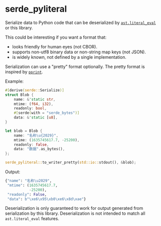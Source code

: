 # serde_pyliteral

Serialize data to Python code that can be deserialized by [`ast.literal_eval`](https://docs.python.org/3/library/ast.html#ast.literal_eval) or this library.

This could be interesting if you want a format that:
- looks friendly for human eyes (not CBOR).
- supports non-utf8 binary data or non-string map keys (not JSON).
- is widely known, not defined by a single implementation.

Serialization can use a "pretty" format optionally. The pretty format is inspired by [`pprint`](https://docs.python.org/3/library/pprint.html).

Example:

```rust
#[derive(serde::Serialize)]
struct Blob {
    name: &'static str,
    mtime: (f64, i32),
    readonly: bool,
    #[serde(with = "serde_bytes")]
    data: &'static [u8],
}

let blob = Blob {
    name: "名称\u{2029}",
    mtime: (1635745617.7, -25200),
    readonly: false,
    data: "数据".as_bytes(),
};

serde_pyliteral::to_writer_pretty(std::io::stdout(), &blob);
```

Output:

```python
{"name": "名称\u2029",
 "mtime": (1635745617.7,
           -25200),
 "readonly": False,
 "data": b"\xe6\x95\xb0\xe6\x8d\xae"}
```

Deserialization is only guaranteed to work for output generated from serialization by this library. Deserialization is not intended to match all `ast.literal_eval` features.
